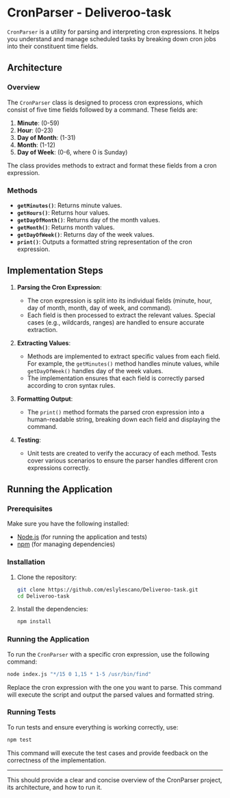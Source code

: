 # CronParser - Deliveroo-task

`CronParser` is a utility for parsing and interpreting cron expressions. It helps you understand and manage scheduled tasks by breaking down cron jobs into their constituent time fields.

## Architecture

### Overview

The `CronParser` class is designed to process cron expressions, which consist of five time fields followed by a command. These fields are:

1. **Minute**: (0-59)
2. **Hour**: (0-23)
3. **Day of Month**: (1-31)
4. **Month**: (1-12)
5. **Day of Week**: (0-6, where 0 is Sunday)

The class provides methods to extract and format these fields from a cron expression.

### Methods

- **`getMinutes()`**: Returns minute values.
- **`getHours()`**: Returns hour values.
- **`getDayOfMonth()`**: Returns day of the month values.
- **`getMonth()`**: Returns month values.
- **`getDayOfWeek()`**: Returns day of the week values.
- **`print()`**: Outputs a formatted string representation of the cron expression.

## Implementation Steps

1. **Parsing the Cron Expression**:
   - The cron expression is split into its individual fields (minute, hour, day of month, month, day of week, and command).
   - Each field is then processed to extract the relevant values. Special cases (e.g., wildcards, ranges) are handled to ensure accurate extraction.

2. **Extracting Values**:
   - Methods are implemented to extract specific values from each field. For example, the `getMinutes()` method handles minute values, while `getDayOfWeek()` handles day of the week values.
   - The implementation ensures that each field is correctly parsed according to cron syntax rules.

3. **Formatting Output**:
   - The `print()` method formats the parsed cron expression into a human-readable string, breaking down each field and displaying the command.

4. **Testing**:
   - Unit tests are created to verify the accuracy of each method. Tests cover various scenarios to ensure the parser handles different cron expressions correctly.

## Running the Application

### Prerequisites

Make sure you have the following installed:
- [Node.js](https://nodejs.org/) (for running the application and tests)
- [npm](https://www.npmjs.com/) (for managing dependencies)

### Installation

1. Clone the repository:

   ```sh
   git clone https://github.com/eslylescano/Deliveroo-task.git
   cd Deliveroo-task
   ```

2. Install the dependencies:

   ```sh
   npm install
   ```

### Running the Application

To run the `CronParser` with a specific cron expression, use the following command:

```sh
node index.js "*/15 0 1,15 * 1-5 /usr/bin/find"
```

Replace the cron expression with the one you want to parse. This command will execute the script and output the parsed values and formatted string.

### Running Tests

To run tests and ensure everything is working correctly, use:

```sh
npm test
```

This command will execute the test cases and provide feedback on the correctness of the implementation.

---

This should provide a clear and concise overview of the CronParser project, its architecture, and how to run it.